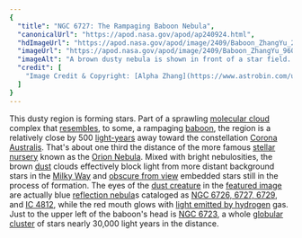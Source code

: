 ```yaml
---
{
  "title": "NGC 6727: The Rampaging Baboon Nebula",
  "canonicalUrl": "https://apod.nasa.gov/apod/ap240924.html",
  "hdImageUrl": "https://apod.nasa.gov/apod/image/2409/Baboon_ZhangYu_2010.jpg",
  "imageUrl": "https://apod.nasa.gov/apod/image/2409/Baboon_ZhangYu_960.jpg",
  "imageAlt": "A brown dusty nebula is shown in front of a star field. The nebula looks to some like a baboon, with red emission stemming from the mouth and blue reflection from the eyes. Please see the explanation for more detailed information.",
  "credit": [
    "Image Credit & Copyright: [Alpha Zhang](https://www.astrobin.com/users/shyzhang127/collections/) & [Ting Yu](https://www.astrobin.com/users/lihao19943/)"
  ]
}
---
```


This dusty region is forming stars. Part of a sprawling [molecular cloud](https://en.wikipedia.org/wiki/Molecular_cloud) complex that [resembles](https://commons.wikimedia.org/wiki/File:Papio_cynocephalus02.jpg), to some, a rampaging [baboon](https://en.wikipedia.org/wiki/Baboon), the region is a relatively close by 500 [light-years](https://spaceplace.nasa.gov/light-year/) away toward the constellation [Corona Australis](https://apod.nasa.gov/apod/ap181129.html). That's about one third the distance of the more famous [stellar nursery](https://apod.nasa.gov/apod/ap240425.html) known as the [Orion Nebula](https://apod.nasa.gov/apod/ap210707.html). Mixed with bright nebulosities, the brown [dust](http://www-ssg.sr.unh.edu/ism/what1.html) clouds effectively block light from more distant background stars in the [Milky Way](https://science.nasa.gov/resource/the-milky-way-galaxy/) and [obscure from view](https://apod.nasa.gov/apod/ap230129.html) embedded stars still in the process of formation. The eyes of the [dust creature](https://cdn.images.express.co.uk/img/dynamic/128/590x/Dog-mop-564889.jpg) in the [featured image](https://www.astrobin.com/d5z8gm/) are actually blue [reflection nebula](https://en.wikipedia.org/wiki/Reflection_nebula)s cataloged as [NGC 6726, 6727, 6729](https://www.astrobin.com/d5z8gm/), and [IC 4812](https://theskylive.com/sky/deepsky/ic4812-object), while the red mouth glows with [light emitted by hydrogen](https://en.wikipedia.org/wiki/Hydrogen-alpha) gas. Just to the upper left of the baboon's head is [NGC 6723](https://en.wikipedia.org/wiki/NGC_6723), a whole [globular cluster](https://en.wikipedia.org/wiki/Globular_cluster) of stars nearly 30,000 light years in the distance.
